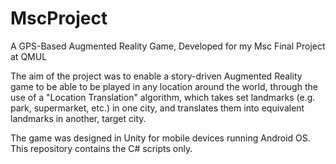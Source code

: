 # MscProject
A GPS-Based Augmented Reality Game, Developed for my Msc Final Project at QMUL

The aim of the project was to enable a story-driven Augmented Reality game to be able to be played in any location around the world, through the use of a "Location Translation" algorithm, which takes set landmarks (e.g. park, supermarket, etc.) in one city, and translates them into equivalent landmarks in another, target city.

The game was designed in Unity for mobile devices running Android OS. This repository contains the C# scripts only.
